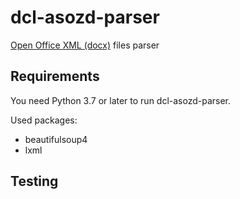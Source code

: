 # dcl-asozd-parser

[Open Office XML (docx)](https://ru.wikipedia.org/wiki/Office_Open_XML) files parser


Requirements
------------

You need Python 3.7 or later to run dcl-asozd-parser.

Used packages:
* beautifulsoup4
* lxml


Testing
------------

